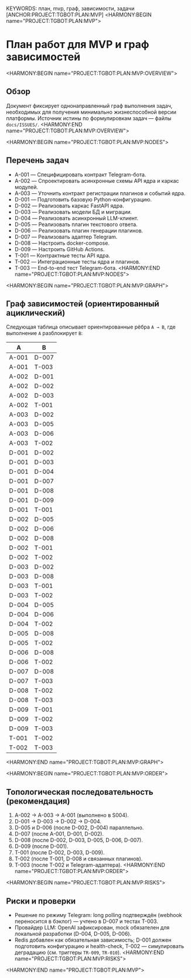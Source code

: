 KEYWORDS: план, mvp, граф, зависимости, задачи
[ANCHOR:PROJECT:TGBOT:PLAN:MVP]
<HARMONY:BEGIN name="PROJECT:TGBOT:PLAN:MVP">
# План работ для MVP и граф зависимостей

<HARMONY:BEGIN name="PROJECT:TGBOT:PLAN:MVP:OVERVIEW">
## Обзор
Документ фиксирует однонаправленный граф выполнения задач, необходимых для получения минимально жизнеспособной версии платформы. Источник истины по формулировкам задач — файлы `docs/ISSUES/`.
<HARMONY:END name="PROJECT:TGBOT:PLAN:MVP:OVERVIEW">

<HARMONY:BEGIN name="PROJECT:TGBOT:PLAN:MVP:NODES">
## Перечень задач
- A-001 — Специфицировать контракт Telegram-бота.
- A-002 — Спроектировать асинхронные схемы API ядра и каркас модулей.
- A-003 — Уточнить контракт регистрации плагинов и событий ядра.
- D-001 — Подготовить базовую Python-конфигурацию.
- D-002 — Реализовать каркас FastAPI ядра.
- D-003 — Реализовать модели БД и миграции.
- D-004 — Реализовать асинхронный LLM-клиент.
- D-005 — Реализовать плагин текстового ответа.
- D-006 — Реализовать плагин генерации плагинов.
- D-007 — Реализовать адаптер Telegram.
- D-008 — Настроить docker-compose.
- D-009 — Настроить GitHub Actions.
- T-001 — Контрактные тесты API ядра.
- T-002 — Интеграционные тесты ядра и плагинов.
- T-003 — End-to-end тест Telegram-бота.
<HARMONY:END name="PROJECT:TGBOT:PLAN:MVP:NODES">

<HARMONY:BEGIN name="PROJECT:TGBOT:PLAN:MVP:GRAPH">
## Граф зависимостей (ориентированный ациклический)
Следующая таблица описывает ориентированные рёбра `A → B`, где выполнение `A` разблокирует `B`:

| A | B |
|---|---|
| A-001 | D-007 |
| A-001 | T-003 |
| A-002 | D-001 |
| A-002 | D-002 |
| A-002 | D-003 |
| A-002 | T-001 |
| A-003 | D-002 |
| A-003 | D-005 |
| A-003 | D-006 |
| A-003 | T-002 |
| D-001 | D-002 |
| D-001 | D-003 |
| D-001 | D-004 |
| D-001 | D-007 |
| D-001 | D-008 |
| D-001 | D-009 |
| D-001 | T-001 |
| D-002 | D-005 |
| D-002 | D-006 |
| D-002 | D-008 |
| D-002 | T-001 |
| D-002 | T-002 |
| D-003 | D-002 |
| D-003 | D-008 |
| D-003 | T-001 |
| D-003 | T-002 |
| D-004 | D-005 |
| D-004 | D-006 |
| D-004 | T-002 |
| D-005 | D-008 |
| D-005 | T-002 |
| D-006 | D-008 |
| D-006 | T-002 |
| D-007 | D-008 |
| D-007 | T-003 |
| D-008 | T-002 |
| D-008 | T-003 |
| D-009 | T-001 |
| D-009 | T-002 |
| D-009 | T-003 |
| T-001 | T-002 |
| T-002 | T-003 |
<HARMONY:END name="PROJECT:TGBOT:PLAN:MVP:GRAPH">

<HARMONY:BEGIN name="PROJECT:TGBOT:PLAN:MVP:ORDER">
## Топологическая последовательность (рекомендация)
1. A-002 → A-003 → A-001 (выполнено в S004).
2. D-001 → D-003 → D-002 → D-004.
3. D-005 и D-006 (после D-002, D-004) параллельно.
4. D-007 (после A-001, D-001, D-002).
5. D-008 (после D-002, D-003, D-005, D-006, D-007).
6. D-009 (после D-001).
7. T-001 (после D-002, D-003, D-009).
8. T-002 (после T-001, D-008 и связанных плагинов).
9. T-003 (после T-002 и Telegram-адаптера).
<HARMONY:END name="PROJECT:TGBOT:PLAN:MVP:ORDER">

<HARMONY:BEGIN name="PROJECT:TGBOT:PLAN:MVP:RISKS">
## Риски и проверки
- Решение по режиму Telegram: long polling подтверждён (webhook переносится в бэклог) — учтено в D-007 и тестах T-003.
- Провайдер LLM: OpenAI зафиксирован, mock обязателен для локальной разработки (D-004, D-005, D-006).
- Redis добавлен как обязательная зависимость; D-001 должен подготовить конфигурацию и health-check, T-002 — симулировать деградацию (см. триггеры `TR-009`, `TR-010`).
<HARMONY:END name="PROJECT:TGBOT:PLAN:MVP:RISKS">

<HARMONY:END name="PROJECT:TGBOT:PLAN:MVP">
